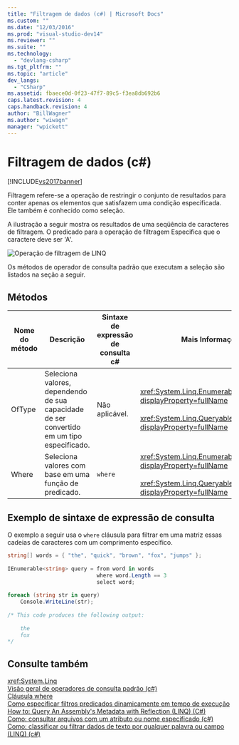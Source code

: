 ```yaml
---
title: "Filtragem de dados (c#) | Microsoft Docs"
ms.custom: ""
ms.date: "12/03/2016"
ms.prod: "visual-studio-dev14"
ms.reviewer: ""
ms.suite: ""
ms.technology: 
  - "devlang-csharp"
ms.tgt_pltfrm: ""
ms.topic: "article"
dev_langs: 
  - "CSharp"
ms.assetid: fbaece0d-0f23-47f7-89c5-f3ea8db692b6
caps.latest.revision: 4
caps.handback.revision: 4
author: "BillWagner"
ms.author: "wiwagn"
manager: "wpickett"
---
```

# Filtragem de dados (c#)
[!INCLUDE[vs2017banner](../../../../csharp/includes/vs2017banner.md)]

Filtragem refere\-se a operação de restringir o conjunto de resultados para conter apenas os elementos que satisfazem uma condição especificada. Ele também é conhecido como seleção.  
  
 A ilustração a seguir mostra os resultados de uma seqüência de caracteres de filtragem. O predicado para a operação de filtragem Especifica que o caractere deve ser 'A'.  
  
 ![Operação de filtragem de LINQ](../../../../csharp/programming-guide/concepts/linq/media/linq_filter.png "LINQ\_Filter")  
  
 Os métodos de operador de consulta padrão que executam a seleção são listados na seção a seguir.  
  
## Métodos  
  
|Nome do método|Descrição|Sintaxe de expressão de consulta c\#|Mais Informações|  
|--------------------|---------------|------------------------------------------|----------------------|  
|OfType|Seleciona valores, dependendo de sua capacidade de ser convertido em um tipo especificado.|Não aplicável.|<xref:System.Linq.Enumerable.OfType%2A?displayProperty=fullName><br /><br /> <xref:System.Linq.Queryable.OfType%2A?displayProperty=fullName>|  
|Where|Seleciona valores com base em uma função de predicado.|`where`|<xref:System.Linq.Enumerable.Where%2A?displayProperty=fullName><br /><br /> <xref:System.Linq.Queryable.Where%2A?displayProperty=fullName>|  
  
## Exemplo de sintaxe de expressão de consulta  
 O exemplo a seguir usa o `where` cláusula para filtrar em uma matriz essas cadeias de caracteres com um comprimento específico.  
  
```c#  
string[] words = { "the", "quick", "brown", "fox", "jumps" };  
  
IEnumerable<string> query = from word in words  
                            where word.Length == 3  
                            select word;  
  
foreach (string str in query)  
    Console.WriteLine(str);  
  
/* This code produces the following output:  
  
    the  
    fox  
*/  
```  
  
## Consulte também  
 <xref:System.Linq>   
 [Visão geral de operadores de consulta padrão \(c\#\)](../../../../visual-basic/programming-guide/concepts/linq/standard-query-operators-overview.md)   
 [Cláusula where](../../../../visual-basic/language-reference/queries/where-clause.md)   
 [Como especificar filtros predicados dinamicamente em tempo de execução](../../../../csharp/programming-guide/linq-query-expressions/how-to-dynamically-specify-predicate-filters-at-runtime.md)   
 [How to: Query An Assembly's Metadata with Reflection \(LINQ\) \(C\#\)](../Topic/How%20to:%20Query%20An%20Assembly's%20Metadata%20with%20Reflection%20\(LINQ\)%20\(C%23\).md)   
 [Como: consultar arquivos com um atributo ou nome especificado \(c\#\)](../../../../csharp/programming-guide/concepts/linq/how-to-query-for-files-with-a-specified-attribute-or-name.md)   
 [Como: classificar ou filtrar dados de texto por qualquer palavra ou campo \(LINQ\) \(c\#\)](../../../../csharp/programming-guide/concepts/linq/how-to-sort-or-filter-text-data-by-any-word-or-field-linq.md)